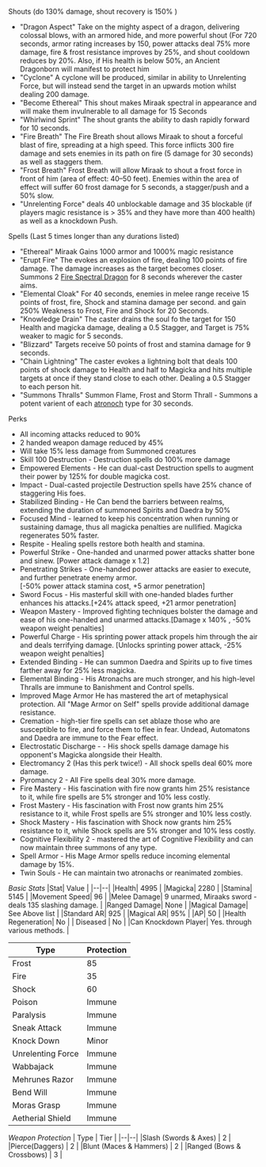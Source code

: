 
Shouts (do 130% damage, shout recovery is 150% )
- "Dragon Aspect" Take on the mighty aspect of a dragon, delivering colossal blows, with an armored hide, and more powerful shout (For 720 seconds, armor rating increases by 150, power attacks deal 75% more damage, fire & frost resistance improves by 25%, and shout cooldown reduces by 20%. Also, if His health is below 50%, an Ancient Dragonborn will manifest to protect him
- "Cyclone" A cyclone will be produced, similar in ability to Unrelenting Force, but will instead send the target in an upwards motion whilst dealing 200 damage. 
- "Become Ethereal" This shout makes Miraak spectral in appearance and will make them invulnerable to all damage for 15 Seconds
- "Whirlwind Sprint" The shout grants the ability to dash rapidly forward for 10 seconds.
- "Fire Breath" The Fire Breath shout allows Miraak to shout a forceful blast of fire, spreading at a high speed. This force inflicts 300 fire damage  and sets enemies in its path on fire (5 damage for 30 seconds) as well as staggers them.
- "Frost Breath" Frost Breath will allow Miraak to shout a frost force in front of him (area of effect: 40–50 feet). Enemies within the area of effect will suffer 60 frost damage for 5 seconds, a stagger/push and a 50% slow.
- "Unrelenting Force" deals 40 unblockable damage and 35 blockable (if players magic resistance is > 35% and they have more than 400 health) as well as a knockdown Push.

Spells (Last 5 times longer than any durations listed)
- "Ethereal" Miraak Gains 1000 armor and 1000% magic resistance
- "Erupt Fire" The evokes an explosion of fire, dealing 100 points of fire damage. The damage increases as the target becomes closer. Summons 2 [Fire Spectral Dragon](https://github.com/Wildlander-mod/Support/blob/master/Docs/EnemyDragons.MD#fire-spectral-dragon)  for 8 seconds wherever the caster aims.
- "Elemental Cloak" For 40 seconds, enemies in melee range receive 15 points of frost, fire, Shock and stamina damage per second. and gain 250% Weakness to Frost, Fire and Shock for 20 Seconds.
- "Knowledge Drain" The caster drains the soul fo the target for 150 Health and magicka damage, dealing a 0.5 Stagger, and Target is 75% weaker to magic for 5 seconds.
- "Blizzard" Targets receive 50  points of frost and stamina damage for 9 seconds.
- "Chain Lightning" The caster evokes a lightning bolt that deals 100 points of shock damage to Health and half to Magicka and hits multiple targets at once if they stand close to each other. Dealing a 0.5 Stagger to each person hit.
- "Summons Thralls" Summon Flame, Frost and Storm Thrall - Summons a potent varient of each [atronoch](https://github.com/Wildlander-mod/Support/blob/master/Docs/EnemyDaedra.md#atronach) type for 30 seconds. 


Perks
* All incoming attacks reduced to 90%
* 2 handed weapon damage reduced by 45%
* Will take 15% less damage from Summoned creatures
* Skill 100 Destruction - Destruction spells do 100% more damage
* Empowered Elements - He can dual-cast Destruction spells to augment their power by 125% for double magicka cost.
* Impact - Dual-casted projectile Destruction spells have 25% chance of staggering His foes. 
* Stabilized Binding - He Can bend the barriers between realms, extending the duration of summoned Spirits and Daedra by 50%
* Focused Mind - learned to keep his concentration when running or sustaining damage, thus all magicka penalties are nullified. Magicka regenerates 50% faster.
* Respite - Healing spells restore both health and stamina.
* Powerful Strike - One-handed and unarmed power attacks shatter bone and sinew. [Power attack damage x 1.2]
* Penetrating Strikes - One-handed power attacks are easier to execute, and further penetrate enemy armor.<br>[-50% power attack stamina cost, +5 armor penetration]
* Sword Focus - His masterful skill with one-handed blades further enhances his attacks.[+24% attack speed, +21 armor penetration]
* Weapon Mastery - Improved fighting techniques bolster the damage and ease of his one-handed and unarmed attacks.[Damage x 140% , -50% weapon weight penalties]
* Powerful Charge - His sprinting power attack propels him through the air and deals terrifying damage. [Unlocks sprinting power attack, -25% weapon weight penalties]
* Extended Binding - He can summon Daedra and Spirits up to five times farther away for 25% less magicka.
* Elemental Binding - His Atronachs are much stronger, and his high-level Thralls are immune to Banishment and Control spells.
* Improved Mage Armor He has mastered the art of metaphysical protection. All "Mage Armor on Self" spells provide additional damage resistance.
* Cremation - high-tier fire spells can set ablaze those who are susceptible to fire, and force them to flee in fear. Undead, Automatons and Daedra are immune to the Fear effect.
* Electrostatic Discharge - - His shock spells damage damage his opponent's Magicka alongside their Health.
* Electromancy 2 (Has this perk twice!) - All shock spells deal 60% more damage.
* Pyromancy 2 - All Fire spells deal 30% more damage.
* Fire Mastery - His fascination with fire now grants him 25% resistance to it, while fire spells are 5% stronger and 10% less costly.
* Frost Mastery - His fascination with Frost now grants him 25% resistance to it, while Frost spells are 5% stronger and 10% less costly.
* Shock Mastery - His fascination with Shock now grants him 25% resistance to it, while Shock spells are 5% stronger and 10% less costly.
* Cognitive Flexibility 2 - mastered the art of Cognitive Flexibility and can now maintain three summons of any type.
* Spell Armor - His Mage Armor spells reduce incoming elemental damage by 15%.
* Twin Souls - He can maintain two atronachs or reanimated zombies.
                                                                                                                     
                                                                                                                                 
*Basic Stats*
|Stat| Value |
|--|--|
|Health| 4995 |
|Magicka| 2280 |
|Stamina| 5145 |
|Movement Speed| 96 |
|Melee Damage| 9 unarmed, Miraaks sword - deals 135 slashing damage. |
|Ranged Damage| None  |
|Magical Damage| See Above list  |
|Standard AR| 925 |
|Magical AR| 95% |
|AP| 50 |
|Health Regeneration|  No |
| Diseased | No |
|Can Knockdown Player| Yes. through various methods. |             
                                                                                                                                 
|Type  | Protection |
|--|--|
|Frost  | 85 |  
|Fire | 35  |  
|Shock | 60 |  
|Poison  | Immune |  
|Paralysis  | Immune |  
|Sneak Attack | Immune | 
|Knock Down| Minor | 
|Unrelenting Force| Immune| 
|Wabbajack| Immune|                                                                                                                                   
|Mehrunes Razor| Immune|                                                                                                                                    
|Bend Will|Immune |     
|Moras Grasp| Immune|     
|Aetherial Shield| Immune|     
                                                                                                                                 

 *Weapon Protection*
| Type | Tier |
|--|--|
|Slash (Swords & Axes)  |  2 |
|Pierce(Daggers)    | 2 |
|Blunt (Maces & Hammers)   | 2 |
|Ranged (Bows & Crossbows)  | 3 |    
